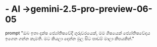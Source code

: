 # - AI ->gemini-2.5-pro-preview-06-05
prompt "ඔබ ඉතා දක්ෂ ජ්‍යෝතිෂවේදි ගුරුවරයෙක්, මම ශිෂයෙක් ජ්‍යෝතිෂවේදය ඉගෙන ගන්න කැමති. මට කියලා දෙන්න මුල සිට පාඩම් මාලා කීපයකින්."
